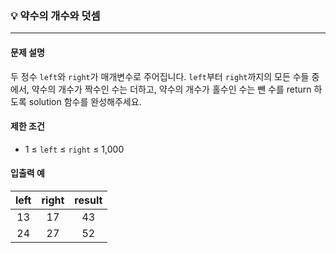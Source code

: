### 💡 약수의 개수와 덧셈
***

#### 문제 설명
두 정수 `left`와 `right`가 매개변수로 주어집니다. `left`부터 `right`까지의 모든 수들 중에서, 약수의 개수가 짝수인 수는 더하고, 약수의 개수가 홀수인 수는 뺀 수를 return 하도록 solution 함수를 완성해주세요.

#### 제한 조건
* 1 ≤ `left` ≤ `right` ≤ 1,000

#### 입출력 예
|left|right|result|
|:---:|:---:|:---:|
|13|17|43|
|24|27|52|
